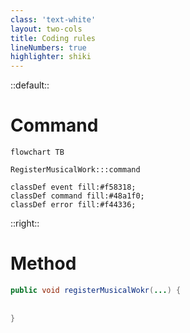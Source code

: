 ```yaml
---
class: 'text-white'
layout: two-cols
title: Coding rules
lineNumbers: true
highlighter: shiki
---
```


::default::

# Command

```mermaid
flowchart TB 

RegisterMusicalWork:::command

classDef event fill:#f58318;
classDef command fill:#48a1f0;
classDef error fill:#f44336;
```


::right::

# Method

```java {all}
public void registerMusicalWokr(...) {
    
      
}

```

<CurrentPage />


